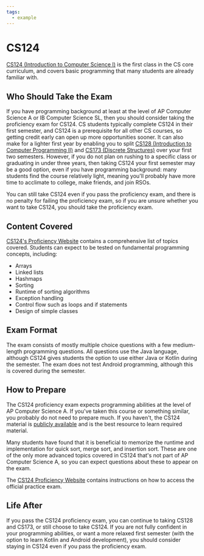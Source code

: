 ```yaml
---
tags:
  - example
---
```


# CS124

[CS124 (Introduction to Computer Science I)](../Course%20Wiki/CS%20Course%20Offerings/CS124.md) is the first class in the CS core curriculum, and covers basic programming that many students are already familiar with.

## Who Should Take the Exam

If you have programming background at least at the level of AP Computer Science A or IB Computer Science SL, then you should consider taking the proficiency exam for CS124. CS students typically complete CS124 in their first semester, and CS124 is a prerequisite for all other CS courses, so getting credit early can open up more opportunities sooner. It can also make for a lighter first year by enabling you to split [CS128 (Introduction to Computer Programming II)](../Course%20Wiki/CS%20Course%20Offerings/CS128.md) and [CS173 (Discrete Structures)](../Course%20Wiki/CS%20Course%20Offerings/CS173.md) over your first two semesters. However, if you do not plan on rushing to a specific class or graduating in under three years, then taking CS124 your first semester may be a good option, even if you have programming background: many students find the course relatively light, meaning you'll probably have more time to acclimate to college, make friends, and join RSOs.

You can still take CS124 even if you pass the proficiency exam, and there is no penalty for failing the proficiency exam, so if you are unsure whether you want to take CS124, you should take the proficiency exam.

## Content Covered

[CS124's Proficiency Website](https://www.cs124.org/proficiency) contains a comprehensive list of topics covered. Students can expect to be tested on fundamental programming concepts, including:

- Arrays
- Linked lists
- Hashmaps
- Sorting
- Runtime of sorting algorithms
- Exception handling
- Control flow such as loops and if statements
- Design of simple classes

## Exam Format

The exam consists of mostly multiple choice questions with a few medium-length programming questions. All questions use the Java language, although CS124 gives students the option to use either Java or Kotlin during the semester. The exam does not test Android programming, although this is covered during the semester.

## How to Prepare

The CS124 proficiency exam expects programming abilities at the level of AP Computer Science A. If you've taken this course or something similar, you probably do not need to prepare much. If you haven't, the CS124 material is [publicly available](https://learncs.online) and is the best resource to learn required material.

Many students have found that it is beneficial to memorize the runtime and implementation for quick sort, merge sort, and insertion sort. These are one of the only more advanced topics covered in CS124 that's not part of AP Computer Science A, so you can expect questions about these to appear on the exam.

The [CS124 Proficiency Website](https://www.cs124.org/proficiency) contains instructions on how to access the official practice exam.

## Life After

If you pass the CS124 proficiency exam, you can continue to taking CS128 and CS173, or still choose to take CS124. If you are not fully confident in your programming abilities, or want a more relaxed first semester (with the option to learn Kotlin and Android development), you should consider staying in CS124 even if you pass the proficiency exam.
